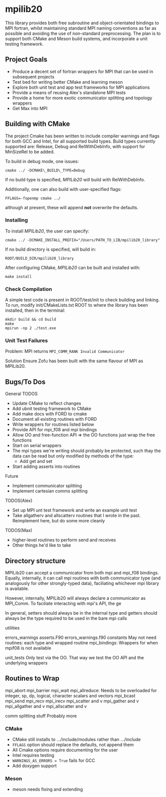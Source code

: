 # mpilib20

This library provides both free subroutine and object-orientated bindings to MPI fortran, whilst maintaining standard MPI naming conventions as far as 
possible and avoiding the use of non-standard preprocessing. 
The plan is to support both CMake and Meson build systems, and incorporate a unit testing framework. 

## Project Goals
* Produce a decent set of fortran wrappers for MPI that can be used in subsequent projects
* Test bed for writing better CMake and learning meson
* Explore both unit test and app test frameworks for MPI applications
* Provide a means of reusing Alex's standalone MPI tests 
* Provide a home for more exotic communicator splitting and topology wrappers
* Get Max into MPI 


## Building with CMake

The project Cmake has been written to include compiler warnings and flags for both GCC and Intel, for all supported build types.
Build types currently supported are: Release, Debug and RelWithDebInfo, with support for MinSizeRel to be added. 

To build in debug mode, one issues:

`cmake ../ -DCMAKE\_BUILD\_TYPE=Debug`

If no build type is specified, *MPILib20* will build with RelWithDebInfo.

Additionally, one can also build with user-specified flags:

`FFLAGS=-fopenmp cmake ../`

although at present, these will append **not** overwrite the defaults.

### Installing

To install *MPILib20*, the user can specify:

`cmake ../ -DCMAKE_INSTALL_PREFIX="/Users/PATH_TO_LIB/mpilib20_library"`

If no build directory is specified,  will build in:

`ROOT/BUILD_DIR/mpilib20_library`

After configuring CMake, *MPILib20* can be built and installed with:

`make install`


### Check Compilation

A simple test code is present in ROOT/test/init to check building and linking. To run, modify init/CMakeLists.txt ROOT to where the library has been installed, then in the terminal:

`mkdir build && cd build`    
`make`    
`mpirun -np 2 ./test.exe`

### Unit Test Failures

Problem:
MPI returns `MPI_COMM_RANK Invalid Communicator`

Solution
Ensure Zofu has been built with the same flavour of MPI as MPILib20. 

## Bugs/To Dos

General TODOS
 * Update CMake to reflect changes
 * Add ubnit testing framework to CMake 
 * Add make docs with FORD to cmake 
 * Document all existing routines with FORD
 * Write wrappers for routines listed below
 * Provide API for mpi_f08 and mpi bindings 
 * Allow OO and free-function API => the OO functions just wrap the free functions
 * Start on serial wrappers 
 * The mpi types we're writing should probably be protected, such thay the data can 
   be read but only modified by methods of the type:
   * Add get and set 
 * Start adding asserts into routines 
 
Future
 * Implement communicator splitting 
 * Implement cartesian comms splitting

TODOS(Alex)
 * Set up MPI unt test framework and write an example unit test
 * Take allgatherv and allscatterv routines that I wrote in the past. Reimplement here, but do some more cleanly 

TODOS(Max)
 * higher-level routines to perform send and receives 
 * Other things he'd like to take 
 

## Directory structure

MPILib20 can accept a communicator from both mpi and mpi_f08 bindings.
Equally, internally, it can call mpi routines with both communicator type
(and analogously for other strongly-typed data), faciliating whichever mpi library
is available.

However, internally, MPILib20 will always declare a communicator as MPI_Comm.
To faciliate interacting with mpi's API, the ge

In general, setters should always be in the internal type and getters should
always be the type required to be used in the bare mpi calls 





utilities



errors_warnings
	asserts.F90
	errors_warnings.f90	
constants
	May not need
routines:
    each type and wrapped routine
mpi_bindings:
   Wrappers for when mpif08 is not available 





unit_tests
    Only test via the OO. That way we test the OO API and the underlying wrappers 	

##  Routines to Wrap
mpi_abort
mpi_barrier
mpi_wait
mpi_allreduce: Needs to be overloaded for integer, sp, dp, logical, character
               scalars and vectors
mpi_bcast               
mpi_send
mpi_recv
mpi_irecv
mpi_scatter and v
mpi_gather  and v
mpi_allgather and v
mpi_allscatter and v

comm splitting stuff
Probably more 


### CMake
* CMake still installs to .../include/modules rather than .../include
* `FFLAGS` option should replace the defaults, not append them 
* All Cmake options require documenting for the user
* Intel requires testing
* `WARNINGS_AS_ERRORS = True` fails for GCC
* Add doxygen support

### Meson
* meson needs fixing and extending 

